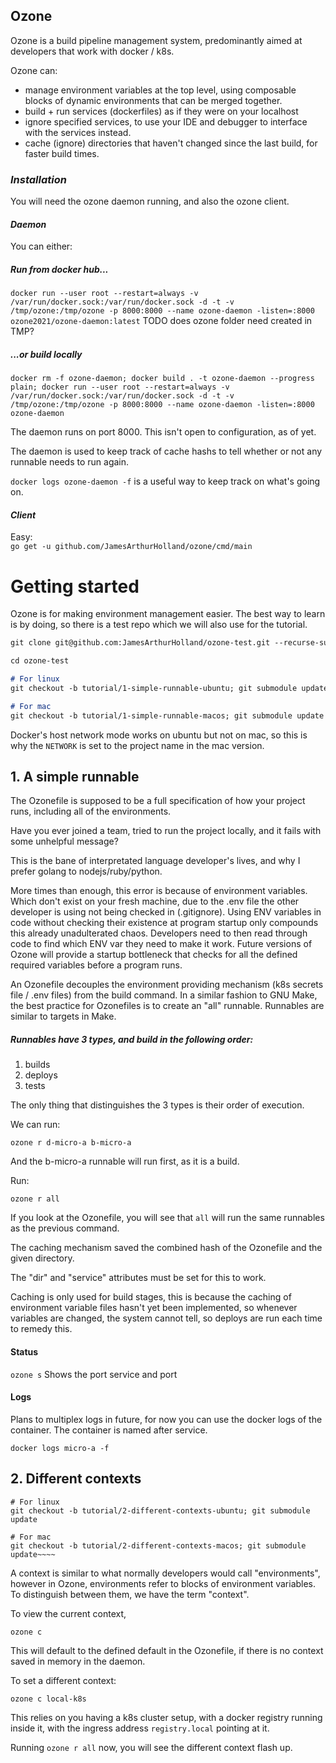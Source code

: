 ## Ozone

Ozone is a build pipeline management system, predominantly aimed at developers that work with docker / k8s.   

Ozone can:
 - manage environment variables at the top level, using composable blocks of dynamic environments that can be merged together.
 - build + run services (dockerfiles) as if they were on your localhost
 - ignore specified services, to use your IDE and debugger to interface with the services instead.
 - cache (ignore) directories that haven't changed since the last build, for faster build times.


### *Installation*

You will need the ozone daemon running, and also the ozone client.

#### *Daemon*
You can either:
##### Run from docker hub...
`docker run --user root --restart=always -v /var/run/docker.sock:/var/run/docker.sock -d -t -v /tmp/ozone:/tmp/ozone -p 8000:8000 --name ozone-daemon -listen=:8000 ozone2021/ozone-daemon:latest`
 TODO does ozone folder need created in TMP?
##### ...or build locally
`docker rm -f ozone-daemon; docker build . -t ozone-daemon --progress plain; docker run --user root --restart=always -v /var/run/docker.sock:/var/run/docker.sock -d -t -v /tmp/ozone:/tmp/ozone -p 8000:8000 --name ozone-daemon -listen=:8000 ozone-daemon`

The daemon runs on port 8000. This isn't open to configuration, as of yet.

The daemon is used to keep track of cache hashs to tell whether or not any runnable needs to run again.

`docker logs ozone-daemon -f` is a useful way to keep track on what's going on.

#### *Client*

Easy:   
`go get -u github.com/JamesArthurHolland/ozone/cmd/main`


# Getting started

Ozone is for making environment management easier. The best way to learn is by doing, so there is a test repo which we will also use for the tutorial.
```markdown
git clone git@github.com:JamesArthurHolland/ozone-test.git --recurse-submodules

cd ozone-test

# For linux
git checkout -b tutorial/1-simple-runnable-ubuntu; git submodule update

# For mac
git checkout -b tutorial/1-simple-runnable-macos; git submodule update
```
Docker's host network mode works on ubuntu but not on mac, so this is why the `NETWORK` is set to the project name in 
the mac version.

## 1. A simple runnable

The Ozonefile is supposed to be a full specification of how your project runs, including all of the environments.

Have you ever joined a team, tried to run the project locally, and it fails with some unhelpful message?

This is the bane of interpretated language developer's lives, and why I prefer golang to nodejs/ruby/python. 

More times than enough, this error is because of environment variables. Which don't exist on your fresh machine, due to 
the .env file the other developer is using not being checked in (.gitignore). Using ENV variables in code without checking their 
existence at program startup only compounds this already unadulterated chaos. Developers need to then read through code to find which 
ENV var they need to make it work. Future versions of Ozone will provide a startup bottleneck that checks for all the defined required variables 
before a program runs.

An Ozonefile decouples the environment providing mechanism (k8s secrets file / .env files) from the build command. In a 
similar fashion to GNU Make, the best practice for Ozonefiles is to create an "all" runnable. Runnables are similar to 
targets in Make.

##### Runnables have 3 types, and build in the following order:
1. builds
2. deploys
3. tests

The only thing that distinguishes the 3 types is their order of execution.

We can run:

`ozone r d-micro-a b-micro-a`

And the b-micro-a runnable will run first, as it is a build.

Run:

`ozone r all`

If you look at the Ozonefile, you will see that `all` will run the same runnables as the previous command.

The caching mechanism saved the combined hash of the Ozonefile and the given directory.

The "dir" and "service" attributes must be set for this to work.

Caching is only used for build stages, this is because the caching of environment variable files hasn't yet been 
implemented, so whenever variables are changed, the system cannot tell, so deploys are run each time to remedy this.

#### Status
`ozone s`
Shows the port service and port

#### Logs

Plans to multiplex logs in future, for now you can use the docker logs of the container. The container is named after 
service.

`docker logs micro-a -f`

## 2. Different contexts

```
# For linux
git checkout -b tutorial/2-different-contexts-ubuntu; git submodule update

# For mac
git checkout -b tutorial/2-different-contexts-macos; git submodule update~~~~
```

A context is similar to what normally developers would call "environments", however in Ozone, environments refer to 
blocks of environment variables. To distinguish between them, we have the term "context".

To view the current context,

`ozone c`

This will default to the defined default in the Ozonefile, if there is no context saved in memory in the daemon.

To set a different context:

`ozone c local-k8s`

This relies on you having a k8s cluster setup, with a docker registry running inside it, with the ingress address 
`registry.local` pointing at it.

Running `ozone r all` now, you will see the different context flash up.